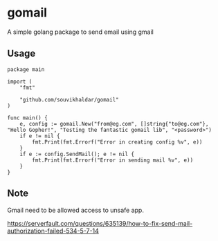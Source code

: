 # gomail
A simple golang package to send email using gmail

## Usage

```
package main

import (
	"fmt"

	"github.com/souvikhaldar/gomail"
)

func main() {
	e, config := gomail.New("from@eg.com", []string{"to@eg.com"}, "Hello Gopher!", "Testing the fantastic gomail lib", "<password>")
	if e != nil {
		fmt.Print(fmt.Errorf("Error in creating config %v", e))
	}
	if e := config.SendMail(); e != nil {
		fmt.Print(fmt.Errorf("Error in sending mail %v", e))
	}
}
```

## Note
Gmail need to be allowed access to unsafe app.

https://serverfault.com/questions/635139/how-to-fix-send-mail-authorization-failed-534-5-7-14

